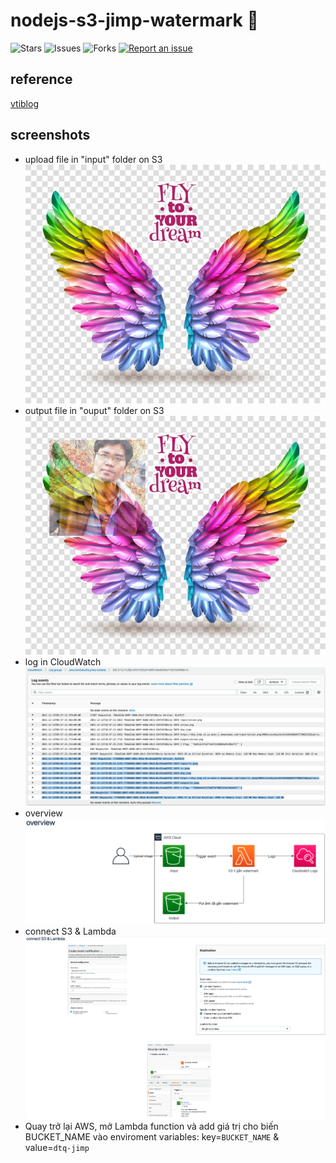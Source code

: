 # nodejs-s3-jimp-watermark 🐳

![Stars](https://img.shields.io/github/stars/tquangdo/nodejs-s3-jimp-watermark?color=f05340)
![Issues](https://img.shields.io/github/issues/tquangdo/nodejs-s3-jimp-watermark?color=f05340)
![Forks](https://img.shields.io/github/forks/tquangdo/nodejs-s3-jimp-watermark?color=f05340)
[![Report an issue](https://img.shields.io/badge/Support-Issues-green)](https://github.com/tquangdo/nodejs-s3-jimp-watermark/issues/new)

## reference
[vtiblog](https://vtitech.vn/serverless-don-gian-gan-watermark-tu-dong-voi-lambda-s3-va-jimp-plugin/)

## screenshots
+ upload file in "input" folder on S3
![in](screenshots/in.jpeg)
+ output file in "ouput" folder on S3
![out](screenshots/out.jpeg)
+ log in CloudWatch
![log](screenshots/log.png)
+ overview
![overview](screenshots/overview.png)
+ connect S3 & Lambda
![s3&lambda](screenshots/s3&lambda.png)
+ Quay trở lại AWS, mở Lambda function và add giá trị cho biến BUCKET_NAME vào enviroment variables: key=`BUCKET_NAME` & value=`dtq-jimp`
